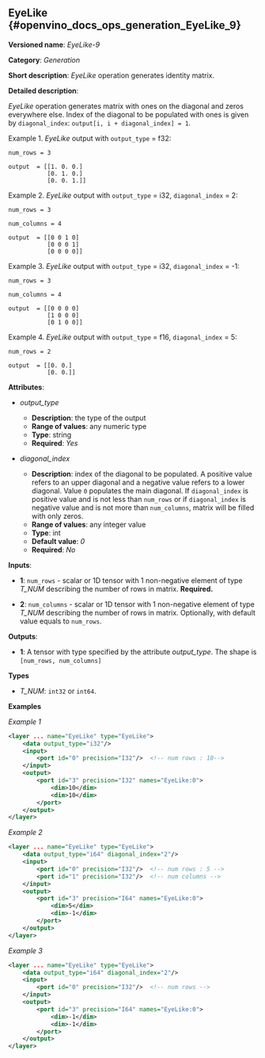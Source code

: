 ## EyeLike <a name="EyeLike"></a> {#openvino_docs_ops_generation_EyeLike_9}

**Versioned name**: *EyeLike-9*

**Category**: *Generation*

**Short description**: *EyeLike* operation generates identity matrix.

**Detailed description**:

*EyeLike* operation generates matrix with ones on the diagonal and zeros everywhere else. Index of the diagonal to be populated with ones is given by `diagonal_index`: `output[i, i + diagonal_index] = 1`.


Example 1. *EyeLike* output with `output_type` = f32:

``` 
num_rows = 3

output  = [[1. 0. 0.]
           [0. 1. 0.]
           [0. 0. 1.]]
```

Example 2. *EyeLike* output with `output_type` = i32, `diagonal_index` = 2:

``` 
num_rows = 3

num_columns = 4

output  = [[0 0 1 0]
           [0 0 0 1]
           [0 0 0 0]]
```

Example 3. *EyeLike* output with `output_type` = i32, `diagonal_index` = -1:

``` 
num_rows = 3

num_columns = 4

output  = [[0 0 0 0]
           [1 0 0 0]
           [0 1 0 0]]
```

Example 4. *EyeLike* output with `output_type` = f16, `diagonal_index` = 5:

``` 
num_rows = 2

output  = [[0. 0.]
           [0. 0.]]
```

**Attributes**:

* *output_type*

    * **Description**: the type of the output
    * **Range of values**: any numeric type
    * **Type**: string
    * **Required**: *Yes*

* *diagonal_index*

    * **Description**: index of the diagonal to be populated. A positive value refers to an upper diagonal and a negative value refers to a lower diagonal. Value `0` populates the main diagonal. If `diagonal_index` is positive value and is not less than `num_rows` or if `diagonal_index` is negative value and is not more than `num_columns`, matrix will be filled with only zeros.
    * **Range of values**: any integer value
    * **Type**: int
    * **Default value**: *0*
    * **Required**: *No*


**Inputs**:

*   **1**: `num_rows` - scalar or 1D tensor with 1 non-negative element of type *T_NUM* describing the number of rows in matrix. **Required.**

*   **2**: `num_columns` - scalar or 1D tensor with 1 non-negative element of type *T_NUM* describing the number of rows in matrix. Optionally, with default value equals to `num_rows`.


**Outputs**:

* **1**: A tensor with type specified by the attribute *output_type*. The shape is `[num_rows, num_columns]`

**Types**

* *T_NUM*: `int32` or `int64`.

**Examples**

*Example 1*

```xml
<layer ... name="EyeLike" type="EyeLike">
    <data output_type="i32"/>
    <input>
        <port id="0" precision="I32"/>  <!-- num rows : 10-->
    </input>
    <output>
        <port id="3" precision="I32" names="EyeLike:0">
            <dim>10</dim>
            <dim>10</dim>
        </port>
    </output>
</layer>
```

*Example 2*

```xml
<layer ... name="EyeLike" type="EyeLike">
    <data output_type="i64" diagonal_index="2"/>
    <input>
        <port id="0" precision="I32"/>  <!-- num rows : 5 -->
        <port id="1" precision="I32"/>  <!-- num columns -->
    </input>
    <output>
        <port id="3" precision="I64" names="EyeLike:0">
            <dim>5</dim>
            <dim>-1</dim>
        </port>
    </output>
</layer>
```

*Example 3*

```xml
<layer ... name="EyeLike" type="EyeLike">
    <data output_type="i64" diagonal_index="2"/>
    <input>
        <port id="0" precision="I32"/>  <!-- num rows -->
    </input>
    <output>
        <port id="3" precision="I64" names="EyeLike:0">
            <dim>-1</dim>
            <dim>-1</dim>
        </port>
    </output>
</layer>
```
